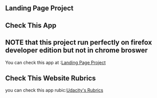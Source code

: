 ## Landing Page Project

## Check This App

## NOTE that this project run perfectly on firefox developer edition but not in chrome broswer
You can check this app at :[Landing Page Project](https://dazzling-babbage-177b2d.netlify.app/)

## Check This Website Rubrics 

you can check this app rubic:[Udacity's Rubrics](https://review.udacity.com/#!/rubrics/2658/view)
